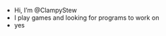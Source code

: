 - Hi, I’m @ClampyStew
- I play games and looking for programs to work on
- yes
<!---
ClampyStew/ClampyStew is a ✨ special ✨ repository because its `README.md` (this file) appears on your GitHub profile.
You can click the Preview link to take a look at your changes.
--->
